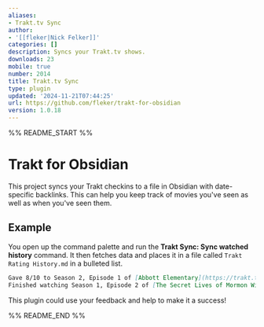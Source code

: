 ```yaml
---
aliases:
- Trakt.tv Sync
author:
- '[[fleker|Nick Felker]]'
categories: []
description: Syncs your Trakt.tv shows.
downloads: 23
mobile: true
number: 2014
title: Trakt.tv Sync
type: plugin
updated: '2024-11-21T07:44:25'
url: https://github.com/fleker/trakt-for-obsidian
version: 1.0.18
---
```


%% README_START %%

# Trakt for Obsidian

This project syncs your Trakt checkins to a file in Obsidian with date-specific backlinks. This can help you keep track of movies you've seen as well as when you've seen them.

## Example

You open up the command palette and run the **Trakt Sync: Sync watched history** command. It then fetches data and places it in a file called `Trakt Rating History.md` in a bulleted list.

```md
Gave 8/10 to Season 2, Episode 1 of [Abbott Elementary](https://trakt.tv/shows/abbott-elementary): ["Development Day"](https://trakt.tv/shows/abbott-elementary/seasons/2/episodes/1) on [[2024-10-22]]
Finished watching Season 1, Episode 2 of [The Secret Lives of Mormon Wives](https://trakt.tv/shows/the-secret-lives-of-mormon-wives) on [[2024-09-22]]
```

This plugin could use your feedback and help to make it a success!


%% README_END %%